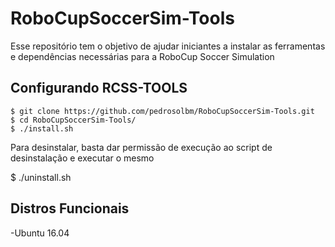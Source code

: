 # RoboCupSoccerSim-Tools
Esse repositório tem o objetivo de ajudar iniciantes a instalar as ferramentas e dependências necessárias para a RoboCup Soccer Simulation

Configurando RCSS-TOOLS
------------------------
<pre><code>$ git clone https://github.com/pedrosolbm/RoboCupSoccerSim-Tools.git
$ cd RoboCupSoccerSim-Tools/
$ ./install.sh
</code></pre>

<p>Para desinstalar, basta dar permissão de execução ao script de desinstalação e executar o mesmo</p>$ ./uninstall.sh
</code></pre>

Distros Funcionais
------------------------
-Ubuntu 16.04
